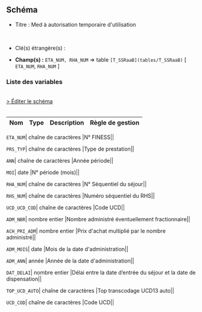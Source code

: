 ## Schéma


- Titre : Med à autorisation temporaire d'utilisation
<br />



- Clé(s) étrangère(s) : <br />

- **Champ(s) :** `ETA_NUM, RHA_NUM`
  => table `[T_SSRaaB](tables/T_SSRaaB)` [ `ETA_NUM`, `RHA_NUM` ]<br />

 
### Liste des variables
<br />
<div>
    <a href="https://gitlab.com/healthdatahub/applications-du-hdh/schema-snds/-/tree/master/schemas/PMSI SSR/T_SSRaaMEDATU.json"
       target="_blank" rel="noopener noreferrer">> Éditer le schéma</a>
</div>
<br />

Nom | Type | Description | Règle de gestion
-|-|-|-



`ETA_NUM`| chaîne de caractères |N° FINESS||

`PRS_TYP`| chaîne de caractères |Type de prestation||

`ANN`| chaîne de caractères |Année période||

`MOI`| date |N° période (mois)||

`RHA_NUM`| chaîne de caractères |N° Séquentiel du séjour||

`RHS_NUM`| chaîne de caractères |Numéro séquentiel du RHS||

`UCD_UCD_COD`| chaîne de caractères |Code UCD||

`ADM_NBR`| nombre entier |Nombre administré éventuellement fractionnaire||

`ACH_PRI_ADM`| nombre entier |Prix d'achat multiplié par le nombre administré||

`ADM_MOIS`| date |Mois de la date d'administration||

`ADM_ANN`| année |Année de la date d'administration||

`DAT_DELAI`| nombre entier |Délai entre la date d’entrée du séjour et la date de dispensation||

`TOP_UCD_AUTO`| chaîne de caractères |Top transcodage UCD13 auto||

`UCD_COD`| chaîne de caractères |Code UCD||
